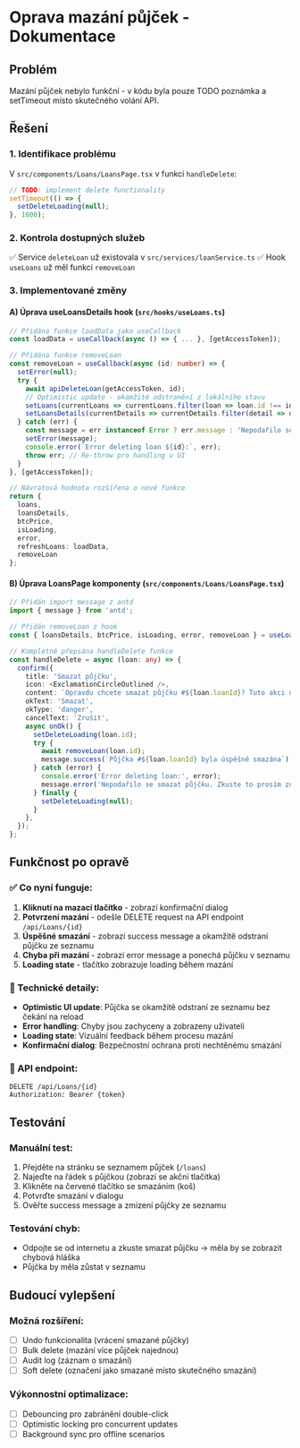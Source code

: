 # Oprava mazání půjček - Dokumentace

## Problém
Mazání půjček nebylo funkční - v kódu byla pouze TODO poznámka a setTimeout místo skutečného volání API.

## Řešení

### 1. Identifikace problému
V `src/components/Loans/LoansPage.tsx` v funkci `handleDelete`:
```typescript
// TODO: implement delete functionality
setTimeout(() => {
  setDeleteLoading(null);
}, 1000);
```

### 2. Kontrola dostupných služeb
✅ Service `deleteLoan` už existovala v `src/services/loanService.ts`
✅ Hook `useLoans` už měl funkci `removeLoan`

### 3. Implementované změny

#### A) Úprava useLoansDetails hook (`src/hooks/useLoans.ts`)
```typescript
// Přidána funkce loadData jako useCallback
const loadData = useCallback(async () => { ... }, [getAccessToken]);

// Přidána funkce removeLoan
const removeLoan = useCallback(async (id: number) => {
  setError(null);
  try {
    await apiDeleteLoan(getAccessToken, id);
    // Optimistic update - okamžité odstranění z lokálního stavu
    setLoans(currentLoans => currentLoans.filter(loan => loan.id !== id));
    setLoansDetails(currentDetails => currentDetails.filter(detail => detail.id !== id));
  } catch (err) {
    const message = err instanceof Error ? err.message : 'Nepodařilo se smazat půjčku';
    setError(message);
    console.error(`Error deleting loan ${id}:`, err);
    throw err; // Re-throw pro handling v UI
  }
}, [getAccessToken]);

// Návratová hodnota rozšířena o nové funkce
return { 
  loans, 
  loansDetails, 
  btcPrice, 
  isLoading, 
  error, 
  refreshLoans: loadData,
  removeLoan
};
```

#### B) Úprava LoansPage komponenty (`src/components/Loans/LoansPage.tsx`)
```typescript
// Přidán import message z antd
import { message } from 'antd';

// Přidán removeLoan z hook
const { loansDetails, btcPrice, isLoading, error, removeLoan } = useLoansDetails();

// Kompletně přepsána handleDelete funkce
const handleDelete = async (loan: any) => {
  confirm({
    title: 'Smazat půjčku',
    icon: <ExclamationCircleOutlined />,
    content: `Opravdu chcete smazat půjčku #${loan.loanId}? Tuto akci nelze vrátit zpět.`,
    okText: 'Smazat',
    okType: 'danger',
    cancelText: 'Zrušit',
    async onOk() {
      setDeleteLoading(loan.id);
      try {
        await removeLoan(loan.id);
        message.success(`Půjčka #${loan.loanId} byla úspěšně smazána`);
      } catch (error) {
        console.error('Error deleting loan:', error);
        message.error('Nepodařilo se smazat půjčku. Zkuste to prosím znovu.');
      } finally {
        setDeleteLoading(null);
      }
    },
  });
};
```

## Funkčnost po opravě

### ✅ Co nyní funguje:
1. **Kliknutí na mazací tlačítko** - zobrazí konfirmační dialog
2. **Potvrzení mazání** - odešle DELETE request na API endpoint `/api/Loans/{id}`
3. **Úspěšné smazání** - zobrazí success message a okamžitě odstraní půjčku ze seznamu
4. **Chyba při mazání** - zobrazí error message a ponechá půjčku v seznamu
5. **Loading state** - tlačítko zobrazuje loading během mazání

### 🔧 Technické detaily:
- **Optimistic UI update**: Půjčka se okamžitě odstraní ze seznamu bez čekání na reload
- **Error handling**: Chyby jsou zachyceny a zobrazeny uživateli
- **Loading state**: Vizuální feedback během procesu mazání
- **Konfirmační dialog**: Bezpečnostní ochrana proti nechtěnému smazání

### 🚀 API endpoint:
```
DELETE /api/Loans/{id}
Authorization: Bearer {token}
```

## Testování

### Manuální test:
1. Přejděte na stránku se seznamem půjček (`/loans`)
2. Najeďte na řádek s půjčkou (zobrazí se akční tlačítka)
3. Klikněte na červené tlačítko se smazáním (koš)
4. Potvrďte smazání v dialogu
5. Ověřte success message a zmizení půjčky ze seznamu

### Testování chyb:
- Odpojte se od internetu a zkuste smazat půjčku → měla by se zobrazit chybová hláška
- Půjčka by měla zůstat v seznamu

## Budoucí vylepšení

### Možná rozšíření:
- [ ] Undo funkcionalita (vrácení smazané půjčky)
- [ ] Bulk delete (mazání více půjček najednou) 
- [ ] Audit log (záznam o smazání)
- [ ] Soft delete (označení jako smazané místo skutečného smazání)

### Výkonnostní optimalizace:
- [ ] Debouncing pro zabránění double-click
- [ ] Optimistic locking pro concurrent updates
- [ ] Background sync pro offline scenarios 
